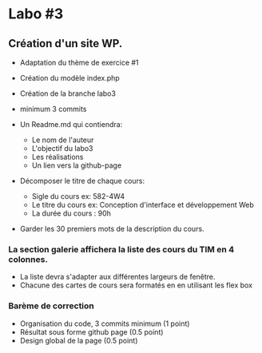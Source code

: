 # Labo #3

## Création d'un site WP.
- Adaptation du thème de exercice #1
- Création du modèle index.php
- Création de la branche labo3
- minimum 3 commits
- Un Readme.md qui contiendra:
    - Le nom de l'auteur
    - L'objectif du labo3
    - Les réalisations
    - Un lien vers la github-page
- Décomposer le titre de chaque cours:
    - Sigle du cours ex: 582-4W4
    - Le titre du cours  ex: Conception d'interface et développement Web
    - La durée du cours : 90h

- Garder les 30 premiers mots de la description du cours.

### La section galerie affichera la liste des cours du TIM en 4 colonnes.
- La liste devra s'adapter aux différentes largeurs de fenêtre.
- Chacune des cartes de cours sera formatés en en utilisant les flex box

### Barème de correction
- Organisation du code, 3 commits minimum (1 point)
- Résultat sous forme github page (0.5 point)
- Design global de la page (0.5 point)
